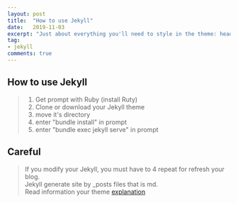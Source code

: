 ```yaml
---
layout: post
title:  "How to use Jekyll"
date:   2019-11-03
excerpt: "Just about everything you'll need to style in the theme: headings, paragraphs, blockquotes, tables, code blocks, and more."
tag:
- jekyll
comments: true
---
```


## How to use Jekyll
> 1. Get prompt with Ruby (install Ruty) <br>
> 2. Clone or download your Jekyll theme <br>
> 3. move it's directory <br>
> 4. enter "bundle install" in prompt <br>
> 5. enter "bundle exec jekyll serve"  in prompt <br>

## Careful
> If you modify your Jekyll, you must have to 4 repeat for refresh your blog. <br>
> Jekyll generate site by _posts files that is md. <br>
> Read information your theme <a href="https://artyrie.github.io/moon-theme/">explanation</a><br>
